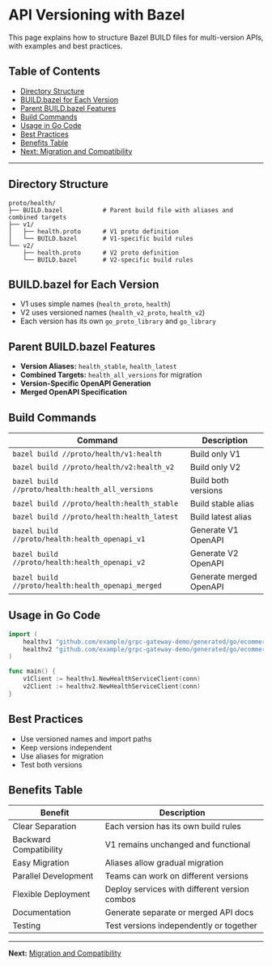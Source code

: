 # API Versioning with Bazel

This page explains how to structure Bazel BUILD files for multi-version APIs, with examples and best practices.

## Table of Contents
- [Directory Structure](#directory-structure)
- [BUILD.bazel for Each Version](#buildbazel-for-each-version)
- [Parent BUILD.bazel Features](#parent-buildbazel-features)
- [Build Commands](#build-commands)
- [Usage in Go Code](#usage-in-go-code)
- [Best Practices](#best-practices)
- [Benefits Table](#benefits-table)
- [Next: Migration and Compatibility](./migration.md)

---

## Directory Structure
```
proto/health/
├── BUILD.bazel           # Parent build file with aliases and combined targets
├── v1/
│   ├── health.proto      # V1 proto definition
│   └── BUILD.bazel       # V1-specific build rules
└── v2/
    ├── health.proto      # V2 proto definition  
    └── BUILD.bazel       # V2-specific build rules
```

## BUILD.bazel for Each Version
- V1 uses simple names (`health_proto`, `health`)
- V2 uses versioned names (`health_v2_proto`, `health_v2`)
- Each version has its own `go_proto_library` and `go_library`

## Parent BUILD.bazel Features
- **Version Aliases:** `health_stable`, `health_latest`
- **Combined Targets:** `health_all_versions` for migration
- **Version-Specific OpenAPI Generation**
- **Merged OpenAPI Specification**

## Build Commands
| Command | Description |
|---------|-------------|
| `bazel build //proto/health/v1:health` | Build only V1 |
| `bazel build //proto/health/v2:health_v2` | Build only V2 |
| `bazel build //proto/health:health_all_versions` | Build both versions |
| `bazel build //proto/health:health_stable` | Build stable alias |
| `bazel build //proto/health:health_latest` | Build latest alias |
| `bazel build //proto/health:health_openapi_v1` | Generate V1 OpenAPI |
| `bazel build //proto/health:health_openapi_v2` | Generate V2 OpenAPI |
| `bazel build //proto/health:health_openapi_merged` | Generate merged OpenAPI |

## Usage in Go Code
```go
import (
    healthv1 "github.com/example/grpc-gateway-demo/generated/go/ecommerce/health/v1"
    healthv2 "github.com/example/grpc-gateway-demo/generated/go/ecommerce/health/v2"
)

func main() {
    v1Client := healthv1.NewHealthServiceClient(conn)
    v2Client := healthv2.NewHealthServiceClient(conn)
}
```

## Best Practices
- Use versioned names and import paths
- Keep versions independent
- Use aliases for migration
- Test both versions

## Benefits Table
| Benefit                | Description                                  |
|------------------------|----------------------------------------------|
| Clear Separation       | Each version has its own build rules         |
| Backward Compatibility | V1 remains unchanged and functional          |
| Easy Migration         | Aliases allow gradual migration              |
| Parallel Development   | Teams can work on different versions         |
| Flexible Deployment    | Deploy services with different version combos|
| Documentation          | Generate separate or merged API docs         |
| Testing                | Test versions independently or together      |

---
**Next:** [Migration and Compatibility](./migration.md)
